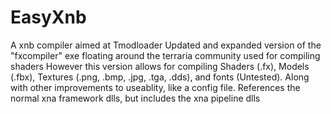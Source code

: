 # EasyXnb
 A xnb compiler aimed at Tmodloader
 Updated and expanded version of the "fxcompiler" exe floating around the terraria community used for compiling shaders
 However this version allows for compiling Shaders (.fx), Models (.fbx), Textures (.png, .bmp, .jpg, .tga, .dds), and fonts (Untested).
 Along with other improvements to useablity, like a config file.
 References the normal xna framework dlls, but includes the xna pipeline dlls
